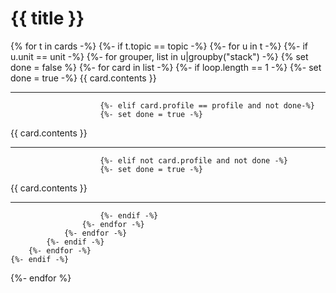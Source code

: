 # {{ title }}
{% for t in cards -%}
    {%- if t.topic == topic -%}
        {%- for u in t -%}
            {%- if u.unit == unit -%}
                {%- for grouper, list in u|groupby("stack") -%}
                    {% set done = false %}
                    {%- for card in list -%}
                        {%- if loop.length == 1 -%}
                        {%- set done = true -%}
{{ card.contents }}
***
                        {%- elif card.profile == profile and not done-%}
                        {%- set done = true -%}
{{ card.contents }}
***
                        {%- elif not card.profile and not done -%}
                        {%- set done = true -%}
{{ card.contents }}
***
                        {%- endif -%}
                    {%- endfor -%}
                {%- endfor -%}
            {%- endif -%}
        {%- endfor -%}
    {%- endif -%}
{%- endfor %}